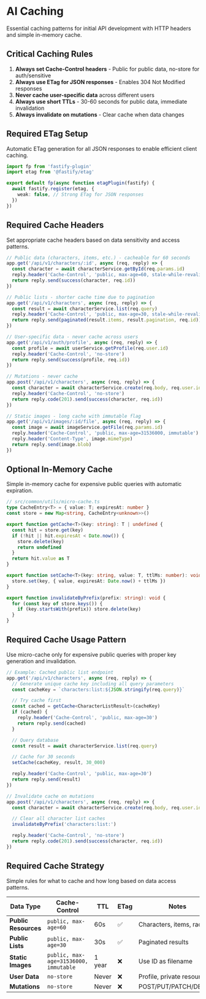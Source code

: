 # AI Caching

Essential caching patterns for initial API development with HTTP headers and
simple in-memory cache.

## Critical Caching Rules

1. **Always set Cache-Control headers** - Public for public data, no-store for
   auth/sensitive
2. **Always use ETag for JSON responses** - Enables 304 Not Modified responses
3. **Never cache user-specific data** across different users
4. **Always use short TTLs** - 30-60 seconds for public data, immediate
   invalidation
5. **Always invalidate on mutations** - Clear cache when data changes

## Required ETag Setup

Automatic ETag generation for all JSON responses to enable efficient client
caching.

```ts
import fp from 'fastify-plugin'
import etag from '@fastify/etag'

export default fp(async function etagPlugin(fastify) {
  await fastify.register(etag, {
    weak: false, // Strong ETag for JSON responses
  })
})
```

## Required Cache Headers

Set appropriate cache headers based on data sensitivity and access patterns.

```ts
// Public data (characters, items, etc.) - cacheable for 60 seconds
app.get('/api/v1/characters/:id', async (req, reply) => {
  const character = await characterService.getById(req.params.id)
  reply.header('Cache-Control', 'public, max-age=60, stale-while-revalidate=30')
  return reply.send(success(character, req.id))
})

// Public lists - shorter cache time due to pagination
app.get('/api/v1/characters', async (req, reply) => {
  const result = await characterService.list(req.query)
  reply.header('Cache-Control', 'public, max-age=30, stale-while-revalidate=15')
  return reply.send(paginated(result.items, result.pagination, req.id))
})

// User-specific data - never cache across users
app.get('/api/v1/auth/profile', async (req, reply) => {
  const profile = await userService.getProfile(req.user.id)
  reply.header('Cache-Control', 'no-store')
  return reply.send(success(profile, req.id))
})

// Mutations - never cache
app.post('/api/v1/characters', async (req, reply) => {
  const character = await characterService.create(req.body, req.user.id)
  reply.header('Cache-Control', 'no-store')
  return reply.code(201).send(success(character, req.id))
})

// Static images - long cache with immutable flag
app.get('/api/v1/images/:id/file', async (req, reply) => {
  const image = await imageService.getFile(req.params.id)
  reply.header('Cache-Control', 'public, max-age=31536000, immutable')
  reply.header('Content-Type', image.mimeType)
  return reply.send(image.blob)
})
```

## Optional In-Memory Cache

Simple in-memory cache for expensive public queries with automatic expiration.

```ts
// src/common/utils/micro-cache.ts
type CacheEntry<T> = { value: T; expiresAt: number }
const store = new Map<string, CacheEntry<unknown>>()

export function getCache<T>(key: string): T | undefined {
  const hit = store.get(key)
  if (!hit || hit.expiresAt < Date.now()) {
    store.delete(key)
    return undefined
  }
  return hit.value as T
}

export function setCache<T>(key: string, value: T, ttlMs: number): void {
  store.set(key, { value, expiresAt: Date.now() + ttlMs })
}

export function invalidateByPrefix(prefix: string): void {
  for (const key of store.keys()) {
    if (key.startsWith(prefix)) store.delete(key)
  }
}
```

## Required Cache Usage Pattern

Use micro-cache only for expensive public queries with proper key generation and
invalidation.

```ts
// Example: Cached public list endpoint
app.get('/api/v1/characters', async (req, reply) => {
  // Generate unique cache key including all query parameters
  const cacheKey = `characters:list:${JSON.stringify(req.query)}`

  // Try cache first
  const cached = getCache<CharacterListResult>(cacheKey)
  if (cached) {
    reply.header('Cache-Control', 'public, max-age=30')
    return reply.send(cached)
  }

  // Query database
  const result = await characterService.list(req.query)

  // Cache for 30 seconds
  setCache(cacheKey, result, 30_000)

  reply.header('Cache-Control', 'public, max-age=30')
  return reply.send(result)
})

// Invalidate cache on mutations
app.post('/api/v1/characters', async (req, reply) => {
  const character = await characterService.create(req.body, req.user.id)

  // Clear all character list caches
  invalidateByPrefix('characters:list:')

  reply.header('Cache-Control', 'no-store')
  return reply.code(201).send(success(character, req.id))
})
```

## Required Cache Strategy

Simple rules for what to cache and how long based on data access patterns.

| Data Type            | Cache-Control                         | TTL    | ETag | Notes                      |
| -------------------- | ------------------------------------- | ------ | ---- | -------------------------- |
| **Public Resources** | `public, max-age=60`                  | 60s    | ✅   | Characters, items, races   |
| **Public Lists**     | `public, max-age=30`                  | 30s    | ✅   | Paginated results          |
| **Static Images**    | `public, max-age=31536000, immutable` | 1 year | ❌   | Use ID as filename         |
| **User Data**        | `no-store`                            | Never  | ❌   | Profile, private resources |
| **Mutations**        | `no-store`                            | Never  | ❌   | POST/PUT/PATCH/DELETE      |
